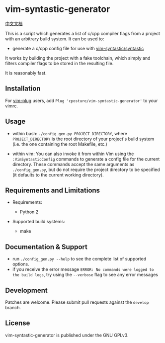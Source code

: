 # vim-syntastic-generator

[中文文档](README_CHINESE.md)

This is a script which generates a list of c/cpp compiler flags from a project with an arbitrary build system. It can be used to:

* generate a c/cpp config file for use with [vim-syntastic/syntastic](https://github.com/vim-syntastic/syntastic)

It works by building the project with a fake toolchain, which simply and filters compiler flags to be stored in the resulting file.

It is reasonably fast.

## Installation

For [vim-plug](https://github.com/junegunn/vim-plug) users, add ```Plug 'cposture/vim-syntastic-generator'``` to your vimrc.

## Usage

* within bash: ```./config_gen.py PROJECT_DIRECTORY```, where ```PROJECT_DIRECTORY``` is the root directory of your project's build system (i.e. the one containing the root Makefile, etc.)

* within vim: You can also invoke it from within Vim using the ```:VimSyntasticConfig``` commands to generate a config file for the current directory. These commands accept the same arguments as ```./config_gen.py```, but do not require the project directory to be specified (it defaults to the current working directory).

## Requirements and Limitations
* Requirements:
    + Python 2

* Supported build systems:
    + make

## Documentation & Support
* run ```./config_gen.py --help``` to see the complete list of supported options.
* if you receive the error message ```ERROR: No commands were logged to the build logs```, try using the ```--verbose``` flag to see any error messages

## Development
Patches are welcome. Please submit pull requests against the ```develop``` branch.

## License
vim-syntastic-generator is published under the GNU GPLv3.
